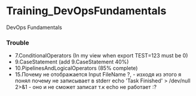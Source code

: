 # Training_DevOpsFundamentals
DevOps Fundamentals

### Trouble
  - 7.ConditionalOperators (In my view when export TEST=123 must be 0) 
  - 9.CaseStatement (add 9.CaseStatement 40%) 
  - 10.PipelinesAndLogicalOperators (85% complete) 
  - 15.Почему не отображается Input FileName ?, - изходя из этого я понял почему не записывает в stderr 
        echo 'Task Finished' > /dev/null 2>&1 - оно и не сможет записат т.к echo не работает :? 
